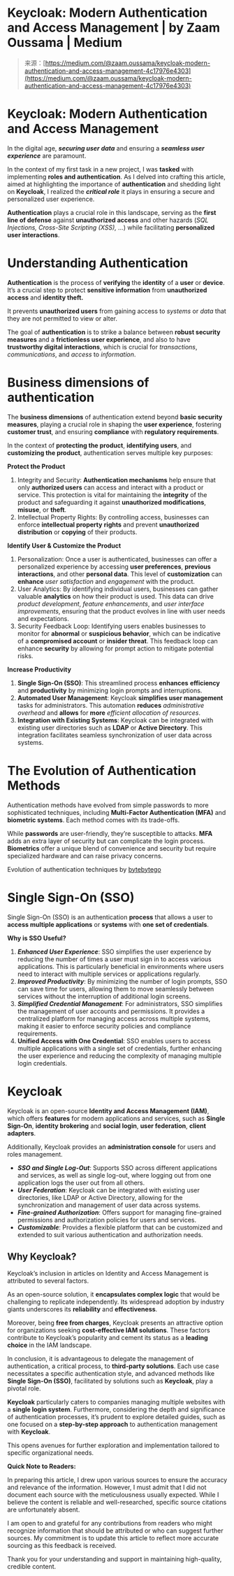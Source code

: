 <!--yml
category: 未分类
date: 2024-05-27 14:29:53
-->

# Keycloak: Modern Authentication and Access Management | by Zaam Oussama | Medium

> 来源：[https://medium.com/@zaam.oussama/keycloak-modern-authentication-and-access-management-4c17976e4303](https://medium.com/@zaam.oussama/keycloak-modern-authentication-and-access-management-4c17976e4303)

# Keycloak: Modern Authentication and Access Management

In the digital age, ***securing user data*** and ensuring a ***seamless user experience*** are paramount.

In the context of my first task in a new project, I was **tasked** with implementing **roles and authentication**. As I delved into crafting this article, aimed at highlighting the importance of **authentication** and shedding light on **Keycloak**, I realized the ***critical role*** it plays in ensuring a secure and personalized user experience.

**Authentication** plays a crucial role in this landscape, serving as the **first line of defense** against **unauthorized access** and other hazards (*SQL Injections, Cross-Site Scripting (XSS), …*) while facilitating **personalized user interactions**.

# Understanding Authentication

**Authentication** is the process of **verifying** the **identity** of a **user** or **device**. It’s a crucial step to protect **sensitive information** from **unauthorized access** and **identity theft.**

It prevents **unauthorized users** from gaining access to *systems* or *data* that they are not permitted to view or alter.

The goal of **authentication** is to strike a balance between **robust security measures** and a **frictionless user experience**, and also to have **trustworthy digital interactions**, which is crucial for *transactions*, *communications*, and *access* to *information*.

# Business dimensions of authentication

The **business dimensions** of authentication extend beyond **basic security measures**, playing a crucial role in shaping the **user experience**, fostering **customer trust**, and ensuring **compliance** with **regulatory requirements**.

In the context of **protecting the product**, **identifying users**, and **customizing the product**, authentication serves multiple key purposes:

**Protect the Product**

1.  Integrity and Security: **Authentication mechanisms** help ensure that only **authorized users** can access and interact with a product or service. This protection is vital for maintaining the **integrity** of the product and safeguarding it against **unauthorized modifications**, **misuse**, or **theft**.
2.  Intellectual Property Rights: By controlling access, businesses can enforce **intellectual property** **rights** and prevent **unauthorized distribution** or **copying** of their products.

**Identify User & Customize the Product**

1.  Personalization: Once a user is authenticated, businesses can offer a personalized experience by accessing **user preferences**, **previous interactions**, and other **personal data**. This level of **customization** can **enhance** *user satisfaction* and *engagement* with the product.
2.  User Analytics: By identifying individual users, businesses can gather valuable **analytics** on how their product is used. This data can drive *product development*, *feature enhancements*, and *user interface improvements*, ensuring that the product evolves in line with user needs and expectations.
3.  Security Feedback Loop: Identifying users enables businesses to monitor for **abnormal** or **suspicious behavior**, which can be indicative of a **compromised account** or **insider threat**. This feedback loop can enhance **security** by allowing for prompt action to mitigate potential risks.

**Increase Productivity**

1.  **Single Sign-On (SSO)**: This streamlined process **enhances** **efficiency** and **productivity** by minimizing login prompts and interruptions.
2.  **Automated User Management**: Keycloak **simplifies user management** tasks for administrators. This automation **reduces** *administrative overhead* and **allows** for **more** *efficient allocation of resources*.
3.  **Integration with Existing Systems**: Keycloak can be integrated with existing user directories such as **LDAP** or **Active Directory**. This integration facilitates seamless synchronization of user data across systems.

# The Evolution of Authentication Methods

Authentication methods have evolved from simple passwords to more sophisticated techniques, including **Multi-Factor Authentication (MFA)** and **biometric systems**. Each method comes with its trade-offs.

While **passwords** are user-friendly, they’re susceptible to attacks. **MFA** adds an extra layer of security but can complicate the login process. **Biometrics** offer a unique blend of convenience and security but require specialized hardware and can raise privacy concerns.

Evolution of authentication techniques by [bytebytego](https://www.linkedin.com/posts/bytebytego_systemdesign-coding-interviewtips-activity-7146024781044219904-EmZg)

# Single Sign-On (SSO)

Single Sign-On (SSO) is an authentication **process** that allows a user to **access multiple applications** or **systems** with **one set of credentials**.

**Why is SSO Useful?**

1.  ***Enhanced User Experience***: SSO simplifies the user experience by reducing the number of times a user must sign in to access various applications. This is particularly beneficial in environments where users need to interact with multiple services or applications regularly.
2.  ***Improved Productivity***: By minimizing the number of login prompts, SSO can save time for users, allowing them to move seamlessly between services without the interruption of additional login screens.
3.  ***Simplified Credential Management***: For administrators, SSO simplifies the management of user accounts and permissions. It provides a centralized platform for managing access across multiple systems, making it easier to enforce security policies and compliance requirements.
4.  **Unified Access with One Credential**: SSO enables users to access multiple applications with a single set of credentials, further enhancing the user experience and reducing the complexity of managing multiple login credentials.

# Keycloak

Keycloak is an open-source **Identity and Access Management (IAM)**, which offers **features** for modern applications and services, such as **Single Sign-On**, **identity brokering** and **social login**, **user federation**, **client adapters**.

Additionally, Keycloak provides an **administration console** for users and roles management.

*   ***SSO and Single Log-Out***: Supports SSO across different applications and services, as well as single log-out, where logging out from one application logs the user out from all others.
*   ***User Federation***: Keycloak can be integrated with existing user directories, like LDAP or Active Directory, allowing for the synchronization and management of user data across systems.
*   ***Fine-grained Authorization***: Offers support for managing fine-grained permissions and authorization policies for users and services.
*   ***Customizable***: Provides a flexible platform that can be customized and extended to suit various authentication and authorization needs.

## Why Keycloak?

Keycloak’s inclusion in articles on Identity and Access Management is attributed to several factors.

As an open-source solution, it **encapsulates complex logic** that would be challenging to replicate independently. Its widespread adoption by industry giants underscores its **reliability** and **effectiveness**.

Moreover, being **free from charges**, Keycloak presents an attractive option for organizations seeking **cost-effective IAM solutions**. These factors contribute to Keycloak’s popularity and cement its status as a **leading choice** in the IAM landscape.

In conclusion, it is advantageous to delegate the management of authentication, a critical process, to **third-party solutions**. Each use case necessitates a specific authentication style, and advanced methods like **Single Sign-On (SSO)**, facilitated by solutions such as **Keycloak**, play a pivotal role.

**Keycloak** particularly caters to companies managing multiple websites with a **single login system**. Furthermore, considering the depth and significance of authentication processes, it’s prudent to explore detailed guides, such as one focused on a **step-by-step approach** to authentication management with **Keycloak**.

This opens avenues for further exploration and implementation tailored to specific organizational needs.

**Quick Note to Readers:**

In preparing this article, I drew upon various sources to ensure the accuracy and relevance of the information. However, I must admit that I did not document each source with the meticulousness usually expected. While I believe the content is reliable and well-researched, specific source citations are unfortunately absent.

I am open to and grateful for any contributions from readers who might recognize information that should be attributed or who can suggest further sources. My commitment is to update this article to reflect more accurate sourcing as this feedback is received.

Thank you for your understanding and support in maintaining high-quality, credible content.